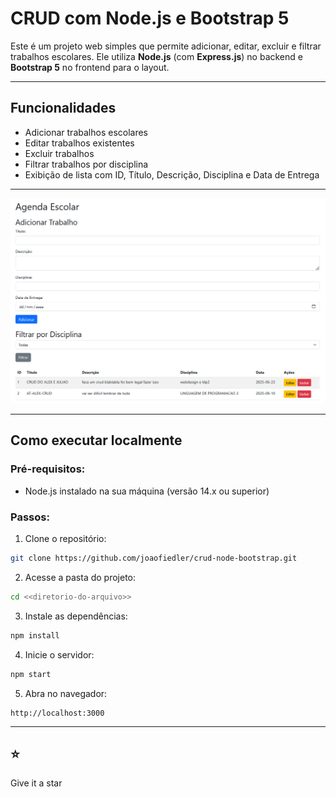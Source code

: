 
# CRUD com Node.js e Bootstrap 5

Este é um projeto web simples que permite adicionar, editar, excluir e filtrar trabalhos escolares. Ele utiliza **Node.js** (com **Express.js**) no backend e **Bootstrap 5** no frontend para o layout.

---

## Funcionalidades

- Adicionar trabalhos escolares
- Editar trabalhos existentes
- Excluir trabalhos
- Filtrar trabalhos por disciplina
- Exibição de lista com ID, Título, Descrição, Disciplina e Data de Entrega

---

![Screenshot of the project](./screenshot.png)

---

## Como executar localmente

### Pré-requisitos:
- Node.js instalado na sua máquina (versão 14.x ou superior)

### Passos:

1. Clone o repositório:

```bash
git clone https://github.com/joaofiedler/crud-node-bootstrap.git
```

2. Acesse a pasta do projeto:

```bash
cd <<diretorio-do-arquivo>>
```

3. Instale as dependências:

```bash
npm install
```

4. Inicie o servidor:

```bash
npm start
```

5. Abra no navegador:

```
http://localhost:3000
```

---

## ⭐️

Give it a star
